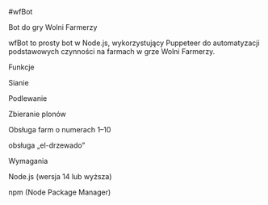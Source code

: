 #wfBot

Bot do gry Wolni Farmerzy

wfBot to prosty bot w Node.js, wykorzystujący Puppeteer do automatyzacji podstawowych czynności na farmach w grze Wolni Farmerzy.

Funkcje

Sianie

Podlewanie

Zbieranie plonów

Obsługa farm o numerach 1–10

obsługa „el-drzewado”

Wymagania

Node.js (wersja 14 lub wyższa)

npm (Node Package Manager)
